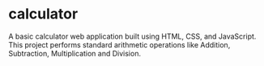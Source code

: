 # calculator
A basic calculator web application built using HTML, CSS, and JavaScript. This project performs standard arithmetic operations like Addition, Subtraction, Multiplication and Division.
